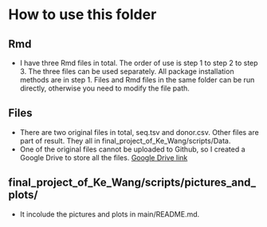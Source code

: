 # How to use this folder

## Rmd

* I have three Rmd files in total. The order of use is step 1 to step 2 to step 3. The three files can be used separately. All package installation methods are in step 1. Files and Rmd files in the same folder can be run directly, otherwise you need to modify the file path.

## Files

* There are two original files in total, seq.tsv and donor.csv. Other files are part of result. They all in final_project_of_Ke_Wang/scripts/Data.
* One of the original files cannot be uploaded to Github, so I created a Google Drive to store all the files.
[Google Drive link](https://drive.google.com/drive/folders/1vO7PULg_fK82M5A3ZRaQFXb1fVS_e0zy?usp=sharing)

## final_project_of_Ke_Wang/scripts/pictures_and_plots/

* It incolude the pictures and plots in main/README.md.

